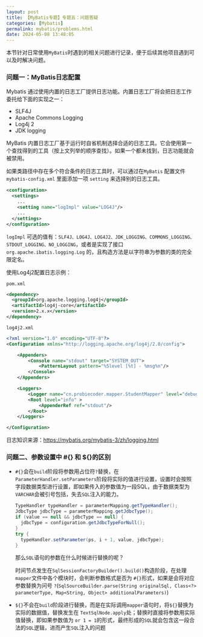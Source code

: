 ```yaml
---
layout: post
title: 【MyBatis专题】专题五：问题答疑
categories: [Mybatis]
permalink: mybatis/problems.html
date: 2024-05-08 13:48:05
---
```

本节针对日常使用`MyBatis`时遇到的相关问题进行记录，便于后续其他项目遇到可以及时解决问题。


<!--more-->

### 问题一：MyBatis日志配置

Mybatis 通过使用内置的日志工厂提供日志功能。内置日志工厂将会把日志工作委托给下面的实现之一：

- SLF4J
- Apache Commons Logging
- Log4j 2
- JDK logging

MyBatis 内置日志工厂基于运行时自省机制选择合适的日志工具。它会使用第一个查找得到的工具（按上文列举的顺序查找）。如果一个都未找到，日志功能就会被禁用。



如果类路径中存在多个符合条件的日志工具时，可以通过在`MyBatis` 配置文件 `mybatis-config.xml` 里面添加一项 `setting` 来选择别的日志工具。

```xml
<configuration>
  <settings>
    ...
    <setting name="logImpl" value="LOG4J"/>
    ...
  </settings>
</configuration>
```

`logImpl` 可选的值有：`SLF4J、LOG4J、LOG4J2、JDK_LOGGING、COMMONS_LOGGING、STDOUT_LOGGING、NO_LOGGING`，或者是实现了接口 `org.apache.ibatis.logging.Log` 的，且构造方法是以字符串为参数的类的完全限定名。



使用Log4j2配置日志示例：

`pom.xml`

```xml
<dependency>
  <groupId>org.apache.logging.log4j</groupId>
  <artifactId>log4j-core</artifactId>
  <version>2.x.x</version>
</dependency>
```

`log4j2.xml`

```xml
<?xml version="1.0" encoding="UTF-8"?>
<Configuration xmlns="http://logging.apache.org/log4j/2.0/config">

    <Appenders>
        <Console name="stdout" target="SYSTEM_OUT">
            <PatternLayout pattern="%5level [%t] - %msg%n"/>
        </Console>
    </Appenders>

    <Loggers>
        <Logger name="cn.probiecoder.mapper.StudentMapper" level="debug"/>
        <Root level="info" >
            <AppenderRef ref="stdout"/>
        </Root>
    </Loggers>

</Configuration>
```

日志知识来源：https://mybatis.org/mybatis-3/zh/logging.html

### 问题二、参数设置中 #{} 和 ${}的区别

* `#{}`会在`build`阶段将参数用占位符`?`替换，在`ParameterHandler.setParameters`阶段将实际的值进行设置，设置时会按照字段数据类型进行设置，即如果传入的参数值为一段SQL，由于数据类型为`VARCHAR`会被引号包括，失去`SQL`注入的能力。

  ```java
  TypeHandler typeHandler = parameterMapping.getTypeHandler();
  JdbcType jdbcType = parameterMapping.getJdbcType();
  if (value == null && jdbcType == null) {
    jdbcType = configuration.getJdbcTypeForNull();
  }
  try {
    typeHandler.setParameter(ps, i + 1, value, jdbcType);
  }
  ```

  那么`SQL`语句的参数在什么时候进行替换的呢？

  时间节点发生在`SqlSessionFactoryBuilder().build()`构造阶段，在处理`mapper`文件中各个模块时，会判断参数格式是否为 `#{}`形式，如果是会将对应参数替换为问号 `?`(`SqlSourceBuilder.parse(String originalSql, Class<?> parameterType, Map<String, Object> additionalParameters)`) 

  

* `${}`不会在`build`阶段进行替换，而是在实际调用`mapper`语句时，将`${}`替换为实际的数据值，替换发生在 `TextSqlNode.apply`处；替换时直接将参数用实际值替换，即如果参数值为 `or 1 = 1`的形式，最终形成的`SQL`就会包含这一段合法的`SQL`逻辑，进而产生`SQL`注入的问题



